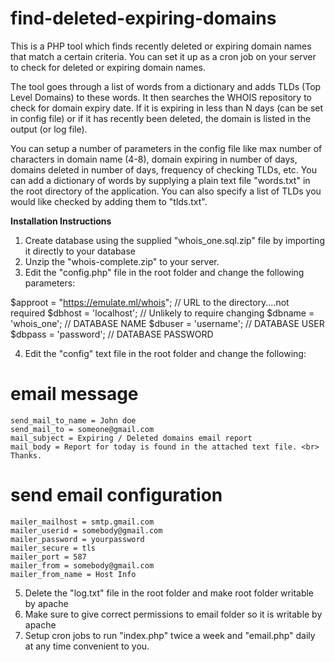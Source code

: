 # find-deleted-expiring-domains
This is a PHP tool which finds recently deleted or expiring domain names that match a certain criteria.
You can set it up as a cron job on your server to check for deleted or expiring domain names.

The tool goes through a list of words from a dictionary and adds TLDs (Top Level Domains) to these words. It then
searches the WHOIS repository to check for domain expiry date. If it is expiring in less than N days (can be set in config file)
or if it has recently been deleted, the domain is listed in the output (or log file). 

You can setup a number of parameters in the config file like max number of characters in domain name (4-8), domain expiring in 
number of days, domains deleted in number of days, frequency of checking TLDs, etc.
You can add a dictionary of words by supplying a plain text file "words.txt" in the root directory of the application. 
You can also specify a list of TLDs you would like checked by adding them to "tlds.txt".

**Installation Instructions**
1. Create database using the supplied "whois_one.sql.zip" file by importing it directly to your database
2. Unzip the "whois-complete.zip" to your server.
3. Edit the "config.php" file in the root folder and change the following parameters:
	
  $approot = "https://emulate.ml/whois"; // URL to the directory....not required
  $dbhost  = 'localhost';    // Unlikely to require changing
  $dbname  = 'whois_one';    // DATABASE NAME
  $dbuser  = 'username';     // DATABASE USER
  $dbpass  = 'password';     // DATABASE PASSWORD 

4. Edit the "config" text file in the root folder and change the following:
  # email message
    send_mail_to_name = John doe
    send_mail_to = someone@gmail.com
    mail_subject = Expiring / Deleted domains email report
    mail_body = Report for today is found in the attached text file. <br> Thanks.

  # send email configuration
    mailer_mailhost = smtp.gmail.com
    mailer_userid = somebody@gmail.com
    mailer_password = yourpassword
    mailer_secure = tls
    mailer_port = 587
    mailer_from = somebody@gmail.com
    mailer_from_name = Host Info
5. Delete the "log.txt" file in the root folder and make root folder writable by apache
6. Make sure to give correct permissions to email folder so it is writable by apache
7. Setup cron jobs to run "index.php" twice a week and "email.php" daily at any time convenient to you.
